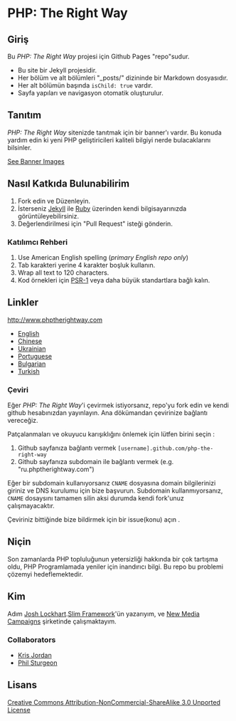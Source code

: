 # PHP: The Right Way

## Giriş

Bu _PHP: The Right Way_ projesi için Github Pages "repo"sudur.

* Bu site bir Jekyll projesidir.
* Her bölüm ve alt bölümleri "_posts/" dizininde bir Markdown dosyasıdır.
* Her alt bölümün başında `isChild: true` vardır.
* Sayfa yapıları ve navigasyon otomatik oluşturulur.

## Tanıtım

_PHP: The Right Way_ sitenizde tanıtmak için bir banner'ı vardır. Bu konuda yardım edin ki yeni PHP geliştiricileri kaliteli bilgiyi nerde bulacaklarını bilsinler.

[See Banner Images](http://www.phptherightway.com/banners.html)

## Nasıl Katkıda Bulunabilirim 

1. Fork edin ve Düzenleyin.
2. İsterseniz [Jekyll](https://github.com/mojombo/jekyll/) ile [Ruby](https://rvm.io/rvm/install/) üzerinden kendi bilgisayarınızda görüntüleyebilirsiniz. 
3. Değerlendirilmesi için "Pull Request" isteği gönderin.

### Katılımcı Rehberi

1. Use American English spelling (*primary English repo only*)
2. Tab karakteri yerine 4 karakter boşluk kullanın.
3. Wrap all text to 120 characters.
4. Kod örnekleri için [PSR-1](https://github.com/php-fig/fig-standards/blob/master/accepted/PSR-1-basic-coding-standard.md) veya daha büyük standartlara bağlı kalın.

## Linkler

<http://www.phptherightway.com>

* [English](http://www.phptherightway.com)
* [Chinese](http://wulijun.github.com/php-the-right-way)
* [Ukrainian](http://iflista.github.com/php-the-right-way)
* [Portuguese](http://br.phptherightway.com/)
* [Bulgarian](http://bg.phptherightway.com/)
* [Turkish](http://hkulekci.github.com/php-the-right-way)

### Çeviri

Eğer _PHP: The Right Way_'i çevirmek istiyorsanız, repo'yu fork edin ve kendi github hesabınızdan yayınlayın. Ana dökümandan çevirinize bağlantı vereceğiz. 

Patçalanmaları ve okuyucu karışıklığını önlemek için lütfen birini seçin :

1. Github sayfanıza bağlantı vermek `[username].github.com/php-the-right-way`
2. Github sayfanıza subdomain ile bağlantı vermek (e.g. "ru.phptherightway.com")

Eğer bir subdomain kullanıyorsanız `CNAME` dosyasına domain bilgilerinizi giriniz ve DNS kurulumu için bize başvurun. Subdomain kullanmıyorsanız, `CNAME` dosaysını tamamen silin aksi durumda kendi fork'unuz çalışmayacaktır. 

Çeviriniz bittiğinde bize bildirmek için bir issue(konu) açın .

## Niçin

Son zamanlarda PHP topluluğunun yetersizliği hakkında bir çok tartışma oldu, PHP Programlamada yeniler için inandırıcı bilgi. Bu repo bu problemi çözemyi hedeflemektedir.

## Kim

Adım [Josh Lockhart](http://twitter.com/codeguy).[Slim Framework](http://www.slimframework.com/)'ün yazarıyım, ve [New Media Campaigns](http://www.newmediacampaigns.com/) şirketinde çalışmaktayım.

### Collaborators

* [Kris Jordan](http://krisjordan.com/)
* [Phil Sturgeon](http://philsturgeon.co.uk/)

## Lisans

[Creative Commons Attribution-NonCommercial-ShareAlike 3.0 Unported License](http://creativecommons.org/licenses/by-nc-sa/3.0/)
